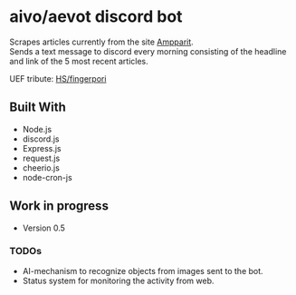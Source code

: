 # aivo/aevot discord bot

Scrapes articles currently from the site [Ampparit](https://www.ampparit.com).  
Sends a text message to discord every morning consisting of the headline and link of the 5 most recent articles.  

UEF tribute: [HS/fingerpori](https://hs.mediadelivery.fi/img/1920/efd25ff2005748b29a1fbb1cdbfc7a13.jpg)

## Built With

* Node.js
* discord.js
* Express.js
* request.js
* cheerio.js
* node-cron-js

## Work in progress

* Version 0.5

### TODOs

* AI-mechanism to recognize objects from images sent to the bot.
* Status system for monitoring the activity from web.
